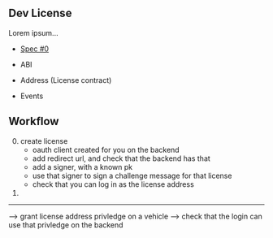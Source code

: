 ## Dev License 

Lorem ipsum...

* [Spec #0](https://docs.google.com/document/d/1fFXOi_lmVBGG-vYmwSCZVd9nRRf3d0jP1hZjJq-G8MA/edit)


* ABI
* Address (License contract)
* Events

Workflow
---

0. create license
    - oauth client created for you on the backend
    - add redirect url, and check that the backend has that
    - add a signer, with a known pk
    - use that signer to sign a challenge message for that license
    - check that you can log in as the license address
1.

---
--> grant license address privledge on a vehicle
--> check that the login can use that privledge on the backend